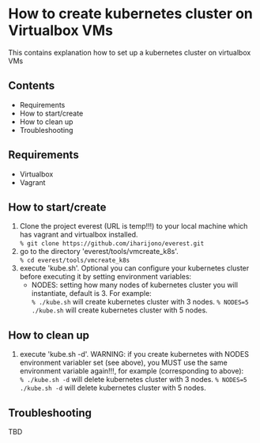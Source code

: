 # How to create kubernetes cluster on Virtualbox VMs
This contains explanation how to set up a kubernetes cluster on virtualbox VMs

## Contents
- Requirements
- How to start/create
- How to clean up
- Troubleshooting

## Requirements
- Virtualbox
- Vagrant

## How to start/create
1. Clone the project everest (URL is temp!!!) to your local machine which has vagrant and virtualbox installed.   
`% git clone https://github.com/iharijono/everest.git`
2. go to the directory 'everest/tools/vmcreate_k8s'.   
`% cd everest/tools/vmcreate_k8s`
3. execute 'kube.sh'. Optional you can configure your kubernetes cluster before executing it by setting environment variables:
   - NODES: setting how many nodes of kubernetes cluster you will instantiate, default is 3.
   For example:   
   `% ./kube.sh`
   will create kubernetes cluster with 3 nodes.
   `% NODES=5 ./kube.sh`
   will create kubernetes cluster with 5 nodes.


## How to clean up
1. execute 'kube.sh -d'. WARNING: if you create kubernetes with NODES environment variabler set (see above), you MUST use the same environment variable again!!!, for example (corresponding to above):   
   `% ./kube.sh -d`
   will delete kubernetes cluster with 3 nodes.
   `% NODES=5 ./kube.sh -d`
   will delete kubernetes cluster with 5 nodes.

## Troubleshooting
TBD
